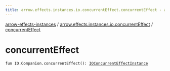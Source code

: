 ```yaml
---
title: arrow.effects.instances.io.concurrentEffect.concurrentEffect - arrow-effects-instances
---
```


[arrow-effects-instances](../index.html) / [arrow.effects.instances.io.concurrentEffect](index.html) / [concurrentEffect](./concurrent-effect.html)

# concurrentEffect

`fun IO.Companion.concurrentEffect(): `[`IOConcurrentEffectInstance`](../arrow.effects.instances/-i-o-concurrent-effect-instance/index.html)